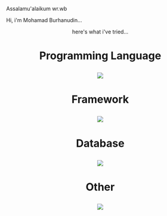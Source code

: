 Assalamu'alaikum wr.wb

Hi, i'm Mohamad Burhanudin...

<p align="center">here's what i've tried...</p>

# <p align="center">Programming Language</p>
<p align="center">
  <a href="https://skillicons.dev">
    <img src="https://skillicons.dev/icons?i=python,php,html,css,js,dart,kotlin" />
  </a>
</p>

# <p align="center">Framework</p>
<p align="center">
  <a href="https://skillicons.dev">
    <img src="https://skillicons.dev/icons?i=flask,jquery,bootstrap" />
  </a>
</p>

# <p align="center">Database</p>
<p align="center">
  <a href="https://skillicons.dev">
    <img src="https://skillicons.dev/icons?i=mysql,postgres,mongodb,sqlite" />
  </a>
</p>

# <p align="center">Other</p>
<p align="center">
  <a href="https://skillicons.dev">
    <img src="https://skillicons.dev/icons?i=git,github,gitlab,vscode,selenium,postman,androidstudio,flutter" />
  </a>
</p>
